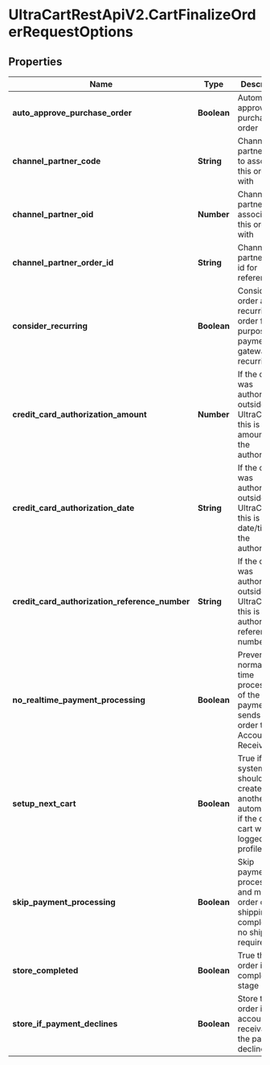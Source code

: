 # UltraCartRestApiV2.CartFinalizeOrderRequestOptions

## Properties
Name | Type | Description | Notes
------------ | ------------- | ------------- | -------------
**auto_approve_purchase_order** | **Boolean** | Automatically approve the purchase order | [optional] 
**channel_partner_code** | **String** | Channel partner code to associate this order with | [optional] 
**channel_partner_oid** | **Number** | Channel partner oid to associate this order with | [optional] 
**channel_partner_order_id** | **String** | Channel partner order id for reference | [optional] 
**consider_recurring** | **Boolean** | Consider this order a recurring order for the purposes of payment gateway recurring flag | [optional] 
**credit_card_authorization_amount** | **Number** | If the order was authorized outside of UltraCart, this is the amount of the authorization | [optional] 
**credit_card_authorization_date** | **String** | If the order was authorized outside of UltraCart, this is the date/time of the authorization | [optional] 
**credit_card_authorization_reference_number** | **String** | If the order was authorized outside of UltraCart, this is the authorization reference number | [optional] 
**no_realtime_payment_processing** | **Boolean** | Prevents normal real-time processing of the payment and sends the order to Accounts Receivable | [optional] 
**setup_next_cart** | **Boolean** | True if the system should create another cart automatically if the current cart was logged into a profile | [optional] 
**skip_payment_processing** | **Boolean** | Skip payment processing and move the order on to shipping (or completed if no shipping required) | [optional] 
**store_completed** | **Boolean** | True the order in the completed stage | [optional] 
**store_if_payment_declines** | **Boolean** | Store the order in accounts receivable if the payment declines | [optional] 


